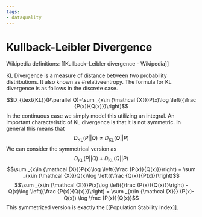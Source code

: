 ```yaml
---
tags: 
- dataquality
---
```

# Kullback-Leibler Divergence 
Wikipedia definitions: [[Kullback–Leibler divergence - Wikipedia]]

KL Divergence is a measure of distance between two probability distributions. It also known as #relativeentropy. The formula for KL divergence is as follows in the discrete case. 

 $$D_{\text{KL}}(P\parallel Q)=\sum _{x\in {\mathcal {X}}}P(x)\log \left({\frac {P(x)}{Q(x)}}\right)$$
 In the continuous case we simply model this utilizing an integral. An important characteristic of KL divergence is that it is not symmetric. In general this means that
$$D_{\text{KL}}(P||Q) \neq D_{\text{KL}}(Q||P)$$
We can consider the symmetrical version as 
$$D_{\text{KL}}(P||Q) + D_{\text{KL}}(Q||P)$$
$$\sum _{x\in {\mathcal {X}}}P(x)\log \left({\frac {P(x)}{Q(x)}}\right) + \sum _{x\in {\mathcal {X}}}Q(x)\log \left({\frac {Q(x)}{P(x)}}\right)$$
$$\sum _{x\in {\mathcal {X}}}P(x)\log \left({\frac {P(x)}{Q(x)}}\right) - Q(x)\log \left({\frac {P(x)}{Q(x)}}\right) = \sum _{x\in {\mathcal {X}}} (P(x)-Q(x)) \log \frac {P(x)}{Q(x)}$$
This symmetrized version is exactly the [[Population Stability Index]]. 